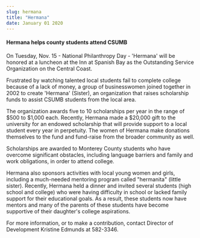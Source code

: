 ```yaml
---
slug: hermana
title: "Hermana"
date: January 01 2020
---
```


<h4>Hermana helps county students attend CSUMB</h4><p>On Tuesday, Nov. 15 - National Philanthropy Day - 'Hermana' will be honored at a luncheon at the Inn at Spanish Bay as the Outstanding Service Organization on the Central Coast.
</p><p>Frustrated by watching talented local students fail to complete college because of a lack of money, a group of businesswomen joined together in 2002 to create 'Hermana' (Sister), an organization that raises scholarship funds to assist CSUMB students from the local area.
</p><p>The organization awards five to 10 scholarships per year in the range of $500 to $1,000 each. Recently, Hermana made a $20,000 gift to the university for an endowed scholarship that will provide support to a local student every year in perpetuity. The women of Hermana make donations themselves to the fund and fund-raise from the broader community as well.
</p><p>Scholarships are awarded to Monterey County students who have overcome significant obstacles, including language barriers and family and work obligations, in order to attend college.
</p><p>Hermana also sponsors activities with local young women and girls, including a much-needed mentoring program called "hermanita" (little sister). Recently, Hermana held a dinner and invited several students (high school and college) who were having difficulty in school or lacked family support for their educational goals. As a result, these students now have mentors and many of the parents of these students have become supportive of their daughter's college aspirations.
</p><p>For more information, or to make a contribution, contact Director of Development Kristine Edmunds at 582-3346.
</p>
